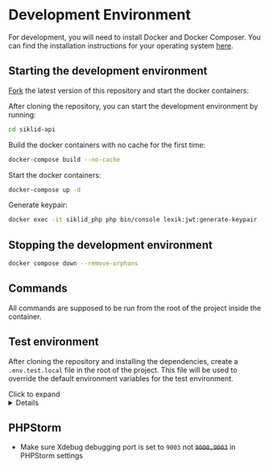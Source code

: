 # Development Environment

For development, you will need to install Docker and Docker Composer. You can
find the installation instructions for your operating system [here](https://docs.docker.com/install/).

## Starting the development environment

[Fork](https://github.com/piscibus/siklid-api/fork) the latest version of this repository and start the docker
containers:

After cloning the repository, you can start the development environment by running:

```bash
cd siklid-api
```

Build the docker containers with no cache for the first time:

```bash
docker-compose build --no-cache
```

Start the docker containers:

```bash
docker-compose up -d
```

Generate keypair:

```bash
docker exec -it siklid_php php bin/console lexik:jwt:generate-keypair
```

## Stopping the development environment

```bash
docker compose down --remove-orphans
```

## Commands

All commands are supposed to be run from the root of the project inside the
container.

## Test environment

After cloning the repository and installing the dependencies, create
a `.env.test.local` file in the root of the project. This file will be used to
override the default environment variables for the test environment.

<summary>Click to expand</summary>
<details>

```
# define your env variables for the test env here
KERNEL_CLASS='App\Kernel'
APP_SECRET='$ecretf0rt3st'
SYMFONY_DEPRECATIONS_HELPER=999999
PANTHER_APP_ENV=panther
PANTHER_ERROR_SCREENSHOT_DIR=./var/error-screenshots

###> doctrine/mongodb-odm-bundle ###
MONGODB_URL=mongodb://root:secret@mongodb:27017
MONGODB_DB=siklid
###< doctrine/mongodb-odm-bundle ###

```

</details>

## PHPStorm

- Make sure Xdebug debugging port is set to `9003` not ~~`9000,9003`~~ in PHPStorm settings
